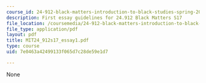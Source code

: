 ```yaml
---
course_id: 24-912-black-matters-introduction-to-black-studies-spring-2017
description: First essay guidelines for 24.912 Black Matters S17
file_location: /coursemedia/24-912-black-matters-introduction-to-black-studies-spring-2017/7e0463a42499133f065d7c28de59e1d7_MIT24_912s17_essay1.pdf
file_type: application/pdf
layout: pdf
title: MIT24_912s17_essay1.pdf
type: course
uid: 7e0463a42499133f065d7c28de59e1d7

---
```

None